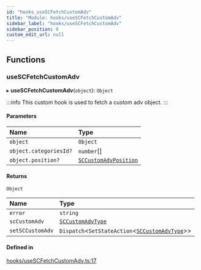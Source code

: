 ```yaml
---
id: "hooks_useSCFetchCustomAdv"
title: "Module: hooks/useSCFetchCustomAdv"
sidebar_label: "hooks/useSCFetchCustomAdv"
sidebar_position: 0
custom_edit_url: null
---
```


## Functions

### useSCFetchCustomAdv

▸ **useSCFetchCustomAdv**(`object`): `Object`

:::info
This custom hook is used to fetch a custom adv object.
:::

#### Parameters

| Name | Type |
| :------ | :------ |
| `object` | `Object` |
| `object.categoriesId?` | `number`[] |
| `object.position?` | [`SCCustomAdvPosition`](../enums/types_customAdv.SCCustomAdvPosition.md) |

#### Returns

`Object`

| Name | Type |
| :------ | :------ |
| `error` | `string` |
| `scCustomAdv` | [`SCCustomAdvType`](../interfaces/types_customAdv.SCCustomAdvType.md) |
| `setSCCustomAdv` | `Dispatch`<`SetStateAction`<[`SCCustomAdvType`](../interfaces/types_customAdv.SCCustomAdvType.md)\>\> |

#### Defined in

[hooks/useSCFetchCustomAdv.ts:17](https://github.com/selfcommunity/community-ui/blob/1eb776a/packages/sc-core/src/hooks/useSCFetchCustomAdv.ts#L17)
